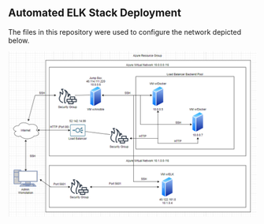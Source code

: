 ## Automated ELK Stack Deployment

The files in this repository were used to configure the network depicted below.

![network diagram](Diagrams/Network_with_ELK.png)

